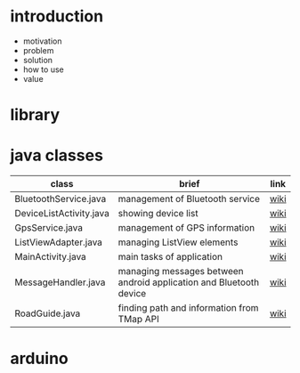 # introduction
- motivation
- problem
- solution
- how to use
- value

# library

# java classes
**class** | **brief** | **link**
---|---|---
BluetoothService.java  | management of Bluetooth service | [wiki](https://github.com/kjw217/SafeNavi/wiki/BluetoothService)
DeviceListActivity.java | showing device list | [wiki](https://github.com/kjw217/SafeNavi/wiki/DeviceListActivity)
GpsService.java | management of GPS information | [wiki](https://github.com/kjw217/SafeNavi/wiki/GpsService)
ListViewAdapter.java | managing ListView elements | [wiki](https://github.com/kjw217/SafeNavi/wiki/ListViewAdapter)
MainActivity.java | main tasks of application | [wiki](https://github.com/kjw217/SafeNavi/wiki/MainActivity)
MessageHandler.java | managing messages between android application and Bluetooth device | [wiki](https://github.com/kjw217/SafeNavi/wiki/MessageHandler)
RoadGuide.java | finding path and information from TMap API | [wiki](https://github.com/kjw217/SafeNavi/wiki/RoadGuide)

# arduino
